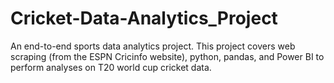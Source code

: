 # Cricket-Data-Analytics_Project

An end-to-end sports data analytics project. This project covers web scraping (from the ESPN Cricinfo website), python, pandas, and Power BI to perform analyses on T20 world cup cricket data.

